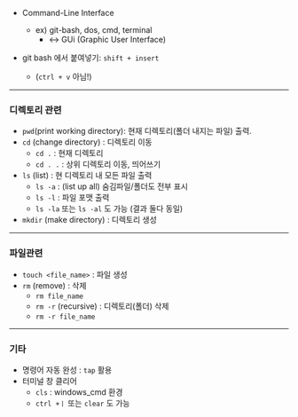 - Command-Line Interface
	- ex) git-bash, dos, cmd, terminal
		- ↔ GUi (Graphic User Interface)

-   git bash 에서 붙여넣기: `shift + insert`
	- (`ctrl + v` 아님!)


---

### 디렉토리 관련

-   `pwd`(print working directory): 현재 디렉토리(폴더 내지는 파일) 출력.
-   `cd` (change directory) : 디렉토리 이동
	- `cd .` : 현재 디렉토리
	- `cd . .` : 상위 디렉토리 이동, 띄어쓰기
-   `ls` (list) : 현 디렉토리 내 모든 파일 출력
	- `ls -a` : (list up all) 숨김파일/폴더도 전부 표시
	- `ls -l` : 파일 포맷 출력
	- `ls -la` 또는 `ls -al` 도 가능 (결과 둘다 동일)
-   `mkdir` (make directory) : 디렉토리 생성

---

### 파일관련

-   `touch <file_name>` : 파일 생성
-   `rm` (remove) : 삭제
	-   `rm file_name`
	-   `rm -r` (recursive) : 디렉토리(폴더) 삭제
	- `rm -r file_name`

---

### 기타

-   명령어 자동 완성 : `tap` 활용
-   터미널 창 클리어
	- `cls` : windows_cmd 환경
	- `ctrl +ㅣ` 또는 `clear` 도 가능